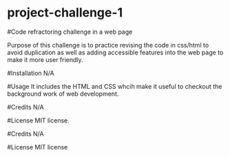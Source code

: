 # project-challenge-1
#Code refractoring challenge in a web page

Purpose of this challenge is to practice revising the code in css/html to avoid duplication as well as adding accessible features into the web page to make it more user friendly.

#Installation
N/A

#Usage
It includes the HTML and CSS whcih make it useful to checkout the background work of web development.

#Credits
N/A

#License
MIT license.

#Credits
N/A

#License
MIT license
